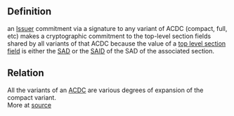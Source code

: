 ## Definition
an [Issuer](issuer) commitment via a signature to any variant of ACDC (compact, full, etc) makes a cryptographic commitment to the top-level section fields shared by all variants of that ACDC because the value of a [top level section field](top-level-section) is either the [SAD](SAD) or the [SAID](SAID) of the SAD of the associated section.

## Relation
All the variants of an [ACDC](authentic-chained-data-container) are various degrees of expansion of the compact variant.\
More at [source](https://github.com/WebOfTrust/ietf-ipex/blob/main/draft-ssmith-ipex.md)
